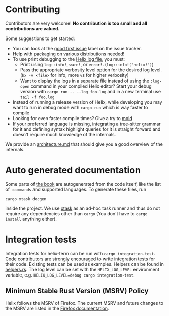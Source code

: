 # Contributing

Contributors are very welcome! **No contribution is too small and all contributions are valued.**

Some suggestions to get started:

- You can look at the [good first issue][good-first-issue] label on the issue tracker.
- Help with packaging on various distributions needed!
- To use print debugging to the [Helix log file][log-file], you must:
  * Print using `log::info!`, `warn!`, or `error!`.
    (`log::info!("helix!")`)
  * Pass the appropriate verbosity level option for the desired log level.
    (`hx -v <file>` for info, more `v`s for higher verbosity)
  * Want to display the logs in a separate file instead of using the `:log-open` command in your compiled Helix editor? Start your debug version with `cargo run -- --log foo.log` and in a new terminal use `tail -f foo.log`
- Instead of running a release version of Helix, while developing you may want to run in debug mode with `cargo run` which is way faster to compile
- Looking for even faster compile times?
  Give a try to [mold](https://github.com/rui314/mold)
- If your preferred language is missing, integrating a tree-sitter grammar for it and defining syntax highlight queries for it is straight forward and doesn't require much knowledge of the internals.

We provide an [architecture.md][architecture.md] that should give you a good overview of the internals.

# Auto generated documentation

Some parts of [the book][docs] are autogenerated from the code itself, like the list of `:commands` and supported languages.
To generate these files, run

```shell
cargo xtask docgen
```

inside the project.
We use [xtask][xtask] as an ad-hoc task runner and thus do not require any dependencies other than `cargo` (You don't have to `cargo install` anything either).

# Integration tests

Integration tests for helix-term can be run with `cargo integration-test`.
Code contributors are strongly encouraged to write integration tests for their code.
Existing tests can be used as examples.
Helpers can be found in [helpers.rs][helpers.rs].
The log level can be set with the `HELIX_LOG_LEVEL` environment variable, e.g. `HELIX_LOG_LEVEL=debug cargo integration-test`.

## Minimum Stable Rust Version (MSRV) Policy

Helix follows the MSRV of Firefox.
The current MSRV and future changes to the MSRV are listed in the [Firefox documentation].

[Firefox documentation]: https://firefox-source-docs.mozilla.org/writing-rust-code/update-policy.html
[good-first-issue]: https://github.com/helix-editor/helix/labels/E-easy
[log-file]: https://github.com/helix-editor/helix/wiki/FAQ#access-the-log-file
[architecture.md]: ./architecture.md
[docs]: https://docs.helix-editor.com/
[xtask]: https://github.com/matklad/cargo-xtask
[helpers.rs]: ../helix-term/tests/test/helpers.rs

